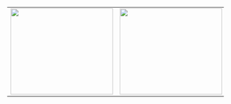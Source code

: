 <table>
  <tr>
    <td>
      <img width="238" height="200" src="https://github.com/user-attachments/assets/d8d06b44-4561-4d31-94bf-66374cf34310"/>
    </td>
    <td>
      <img width="238" height="200" src="https://github.com/user-attachments/assets/b41d5ef0-8e01-45fa-a2cc-9f91698b29db"/>
    </td>
    <td>
      <img width="238" height="200" src="https://github.com/user-attachments/assets/5549242b-f963-43de-9373-520a317fce17"/>
    </td> 
    <td>
      <img width="238" height="200" src="https://github.com/user-attachments/assets/a558db74-741b-426b-8444-2feaed3ea2f7" />
    </td>
  </tr>
</table>











